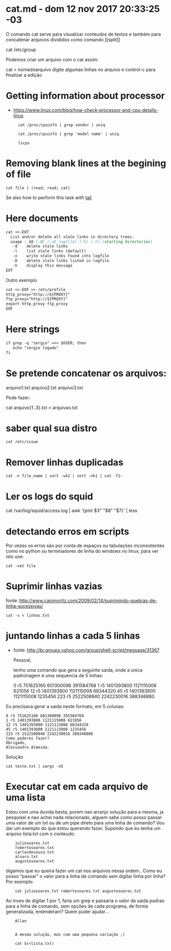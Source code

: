 # cat.md - dom 12 nov 2017 20:33:25 -03
O comando cat serve para visualizar conteudos de textos e também para
concatenar arquivos divididos como comando [[split]]

  cat /etc/group

Podemos criar um arquivo com o cat assim:

  cat > nomedoarquivo
  digite algumas
  linhas no arquivo e control-c
  para finalizar a edição

# Getting information about processor
+ https://www.linux.com/blog/how-check-processor-and-cpu-details-linux

		cat /proc/cpuinfo | grep vendor | uniq

		cat /proc/cpuinfo | grep 'model name' | uniq

		lscpu

# Removing blank lines at the begining of file

    cat file | (read; read; cat)

Se also how to perform this task with [tail](tail.md)

# Here documents

``` markdown
cat <<-EOT
  List and/or delete all stale links in directory trees.
  usage : $0 [-d] [-oD logfile] [-l] [-h] [starting directories]
   -d    delete stale links
   -l    list stale links (default)
   -o    write stale links found into logfile
   -D    delete stale links listed in logfile
   -h    display this message
EOT
```

Outro exemplo

``` markdown
cat <<-EOF >> /etc/profile
http_proxy="http://${PROXY}"
ftp_proxy="http://${PROXY}"
export http_proxy ftp_proxy
EOF
```

# Here strings

``` markdown
if grep -q "sergio" <<< $USER; then
   echo "sergio logado"
fi
```

# Se pretende concatenar os arquivos:

  arquivo1.txt arquivo2.txt arquivo3.txt

Pode fazer:

  cat arquivo{1..3}.txt  > arquivao.txt

# saber qual sua distro

    cat /etc/issue

# Remover linhas duplicadas

    cat -n file_name | sort -uk2 | sort -nk1 | cut -f2-

# Ler os logs do squid

 cat /var/log/squid/access.log | awk '{pint $3" "$8" "$7}' | less

# detectando erros em scripts
Por vezes os erros são por conta de espaços ou tabulações inconsistentes como no python ou terminadores de linha do windows
no linux, para ver isto use:

    cat -vet file

# Suprimir linhas vazias
fonte: http://www.caiomoritz.com/2009/02/14/suprimindo-quebras-de-linha-sucessivas/

    cat -s < linhas.txt

# juntando linhas a cada 5 linhas
* fonte: http://br.groups.yahoo.com/group/shell-script/message/31367

    Pessoal,

    tenho uma comando que gera a seguinte saida, onde a unica padronagem é uma
    sequencia de 5 linhas:

    0
    r5
    751625160
    601300096
    391584768
    1
    r5
    1401393800
    1121115008
    621056
    12
    r5
    1401393800
    1121115008
    68344320
    45
    r5
    1401393800
    1121115008
    1235456
    223
    r5
    2522508840
    2242230016
    388346880

Eu precisava gerar a saida neste formato, em 5 colunas:

    0 r5 751625160 601300096 391584768
    1 r5 1401393800 1121115008 621056
    12 r5 1401393800 1121115008 68344320
    45 r5 1401393800 1121115008 1235456
    223 r5 2522508840 2242230016 388346880
    Como poderei fazer?
    Obrigado,
    Alessandro Almeida.

Solução

    cat teste.txt | xargs -n5

# Executar cat em cada arquivo de uma lista

Estou com uma duvida besta, porem nao arranjo solução para a mesma,
ja pesquisei e nao achei nada relacionado, alguem sabe como posso
passar uma valor de um txt ou de um pipe direto para uma linha de
comando? Vou dar um exemplo do que estou querendo fazer. Supondo
que eu tenha um arquivo lista.txt com o conteudo:

        juliosoares.txt
        robertosoares.txt
        carlosdesouza.txt
        alvaro.txt
        augustosoares.txt

digamos que eu queira fazer um cat nos arquivos nessa ordem..  Como eu
posso "passar" o valor para a linha de comando sem digitar linha por
linha? Por exemplo:

        cat juliosoares.txt robertosoares.txt augustosoares.txt

Ao inves de digitar 1 por 1, faria um grep e passaria o valor da
saida padrao para a linha de comando, sem opções de cada
programa, de forma generalizada, entenderam? Quem puder ajudar...

        Allan


        A mesma solução, mas com uma pequena variação ;)

        cat $(<lista.txt)
